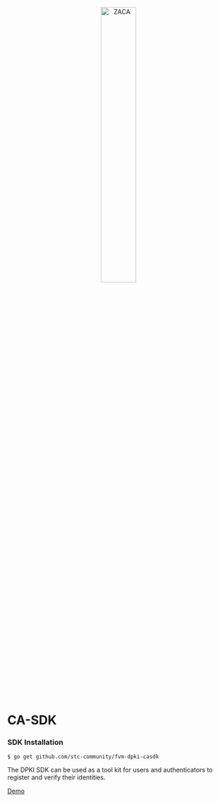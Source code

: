 <p align="center">
<img src="https://user-images.githubusercontent.com/52234994/215312990-066258c1-1864-4d13-ae69-492f76e6e401.png" 
    width="40%" border="0" alt="ZACA">
</p>

# CA-SDK

### SDK Installation

```
$ go get github.com/stc-community/fvm-dpki-casdk
```

The DPKI SDK can be used as a tool kit for users and authenticators to register and verify their identities.

[Demo](https://github.com/stc-community/fvm-dpki-casdk/tree/main/examples)
